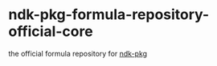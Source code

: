 # ndk-pkg-formula-repository-official-core

the official formula repository for [ndk-pkg](https://github.com/leleliu008/ndk-pkg)
